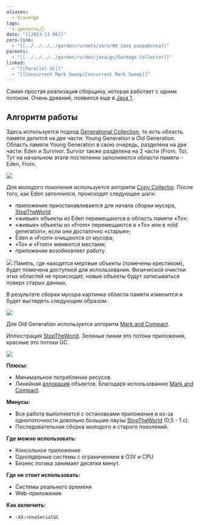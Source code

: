 ```yaml
---
aliases:
  - Scavenge
tags:
  - зрелость/🌱
date: "[[2023-11-06]]"
zero-link:
  - "[[../../../../garden/ru/meta/zero/00 Java разработка]]"
parents:
  - "[[../../../../garden/ru/dev/java/gc/Garbage Collector]]"
linked:
  - "[[Parallel GC]]"
  - "[[Concurrent Mark Sweep|Concurrent Mark Sweep]]"
---
```

Самая простая реализация сборщика, которая работает с одним потоком. Очень древний, появился еще в [Java 1](Java%201.md).
## Алгоритм работы
Здесь используется подход [Generational Collection](Generational%20Collection.md), то есть область памяти делится на две части: Young Generation и Old Generation. Область памяти Young Generation в свою очередь, разделена на две части: Eden и Survivor. Survior также разделена на 2 части (From, To). Тут на начальном этапе постепенно заполняются области памяти – Eden, From.

![](Pasted%20image%2020231107092536.png)

Для молодого поколения используется алгоритм [Copy Collector](Copy%20Collector.md). После того, как Eden заполнился, происходят следующее шаги:
- приложение приостанавливается для начала сборки мусора, [StopTheWorld](StopTheWorld.md)
- «живые» объекты из Eden перемещаются в область памяти «To»;
- «живые» объекты из «From» перемещаются в «To» или в «old generation», если они достаточно «старые»;
- Eden и «From» очищаются от мусора;
- «To» и «From» меняются местами;
- приложение возобновляет работу.

![](Pasted%20image%2020231107092628.png)
Память, где находятся мертвые объекты (помечены крестиком), будет помечена доступной для использования. Физической очистки этих областей не происходит, новые объекты будут записываться поверх старых данных.

В результате сборки мусора картинка области памяти изменится и будет выглядеть следующим образом:

![](Pasted%20image%2020231107092809.png)

Для Old Generation используется алгоритм [Mark and Compact](Mark%20and%20Compact.md).

Иллюстрация [StopTheWorld](StopTheWorld.md). Зеленые линии это потоки приложения, красные это потоки GC.

![](Pasted%20image%2020231107214434.png)

**Плюсы:**
- Минимальное потребление ресусов.
- Линейная [аллокация](Аллокация.md) объектов. Благодаря использованию [Mark and Compact](Mark%20and%20Compact.md).

**Минусы:**
- Вся работа выполняется с остановками приложения и из-за однопоточности довольно большие паузы [StopTheWorld](StopTheWorld.md) (0,5 - 1 c).
- Последовательная сборка молодого и старого поколений.

**Где можно использовать:**
- Консольное приложение
- Одноядерные системы с ограничением в ОЗУ и CPU
- Бизнес логика занимает десятки минут.

**Где не стоит использовать:**
- Системы реального времени
- Web-приложения

**Как включить:**
- `-XX:+UseSerialGC`